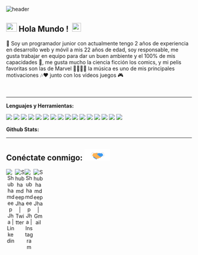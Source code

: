 ![header](https://capsule-render.vercel.app/api?type=waving&color=gradient&height=300&section=header&text=Desarrollador%20FullStack&fontSize=70&animation=fadeIn&fontAlignY=38&desc=Código%20con%20❤️&descAlignY=60&descAlign=87)


## <img src="https://github.com/TheDudeThatCode/TheDudeThatCode/blob/master/Assets/Hi.gif" width="29px" height="24px"> Hola Mundo !&nbsp; <img src="https://github.com/TheDudeThatCode/TheDudeThatCode/blob/master/Assets/Earth.gif" width="24px" height="24px" >

<p>
  👋 Soy un programador junior con actualmente tengo 2 años de experiencia en desarrollo web y móvil a mis 22 años de edad, soy responsable, me gusta trabajar en equipo para dar un buen ambiente y el 100% de mis capacidades 🚀, me gusta mucho la ciencia ficción los comics, y mi pelis favoritas son las de Marvel 🦸🏽‍♂️💥 la música es uno de mis principales motivaciones 🎶❤️ junto con los videos juegos 🎮
</p>


<br>

---
**Lenguajes y Herramientas:** 


<a target="_blank" href="https://nodejs.org/en"><img height="50" src="https://skillicons.dev/icons?i=nodejs"></a>
<a target="_blank" href="https://www.php.net/"><img height="50" src="https://skillicons.dev/icons?i=php"></a>
<a target="_blank" href="https://developer.mozilla.org/es/docs/Web/HTML/Element/html"><img height="50" src="https://skillicons.dev/icons?i=html"></a>
<a target="_blank" href="https://developer.mozilla.org/es/docs/Web/CSS" ><img height="50" src="https://skillicons.dev/icons?i=css"></a>
<a target="_blank" href="https://developer.mozilla.org/es/docs/Web/JavaScript" ><img height="50" src="https://skillicons.dev/icons?i=js"></a>
<a target="_blank" href="https://vuejs.org/" ><img height="50" src="https://skillicons.dev/icons?i=vue"></a>
<a target="_blank" href="https://www.typescriptlang.org/" ><img height="50" src="https://skillicons.dev/icons?i=ts"></a>
<a target="_blank" href="https://getbootstrap.com/" ><img height="50" src="https://skillicons.dev/icons?i=bootstrap"></a>
<a target="_blank" href="https://www.mysql.com/" ><img height="50" src="https://skillicons.dev/icons?i=mysql"></a>
<a target="_blank" href="https://laravel.com/" ><img height="50" src="https://skillicons.dev/icons?i=laravel"></a>
<a target="_blank" href="https://code.visualstudio.com/" ><img height="50" src="https://skillicons.dev/icons?i=git"></a>
<a target="_blank" href="https://angular.dev/" ><img height="50" src="https://skillicons.dev/icons?i=angular"></a>
<a target="_blank" href="https://tailwindcss.com/" ><img height="50" src="https://skillicons.dev/icons?i=tailwind"></a>
<a target="_blank" href="https://flutter.dev/" ><img height="50" src="https://skillicons.dev/icons?i=flutter"></a>
<a target="_blank" href="https://www.figma.com/" ><img height="50" src="https://skillicons.dev/icons?i=figma"></a>
<a target="_blank" href="https://www.docker.com/" ><img height="50" src="https://skillicons.dev/icons?i=docker"></a>




**Github Stats:**

---
## Conéctate conmigo: <img src="https://github.com/SatYu26/SatYu26/blob/master/Assets/Handshake.gif" height="32px">

<p align="center">
  <a href="https://www.linkedin.com/in/santiago-ceballos-deossa-5410421b8/">
    <img align="left" alt="Shubhamdeep Jha | Linkedin" width="24px" src="https://github.com/TheDudeThatCode/TheDudeThatCode/blob/master/Assets/Linkedin.svg" />
  </a>
  <a href="https://twitter.com/tiagoceballosz1">
    <img align="left" alt="Shubhamdeep Jha | Twitter" width="26px" src="https://github.com/TheDudeThatCode/TheDudeThatCode/blob/master/Assets/Twitter.svg" />
  </a>
  <a href="https://www.instagram.com/santiago_ceballoz/">
    <img align="left" alt="Shubhamdeep Jha | Instagram" width="24px" src="https://github.com/TheDudeThatCode/TheDudeThatCode/blob/master/Assets/Instagram.svg" />
  </a>
  <a href="mailto:santiceballos67@gmail.com">
    <img align="left" alt="Shubhamdeep Jha | Gmail" width="26px" src="https://github.com/TheDudeThatCode/TheDudeThatCode/blob/master/Assets/Gmail.svg" />
  </a>
</p>
